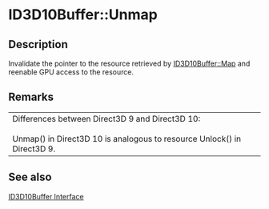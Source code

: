 # ID3D10Buffer::Unmap

## Description

Invalidate the pointer to the resource retrieved by [ID3D10Buffer::Map](https://learn.microsoft.com/windows/desktop/api/d3d10/nf-d3d10-id3d10buffer-map) and reenable GPU access to the resource.

## Remarks

|  |
| --- |
| Differences between Direct3D 9 and Direct3D 10:<br><br>Unmap() in Direct3D 10 is analogous to resource Unlock() in Direct3D 9. |

## See also

[ID3D10Buffer Interface](https://learn.microsoft.com/windows/desktop/api/d3d10/nn-d3d10-id3d10buffer)